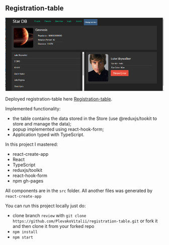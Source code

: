 ## Registration-table

![](https://github.com/PlevakoVitalii/star-wars-react-app/blob/master/readme-image.png)

Deployed registration-table here [Registration-table](https://plevakovitalii.github.io/star-wars-react-app/star-wars-react/).

Implemented functionality:

- the table contains the data stored in the Store (use @reduxjs/tookit to store and manage the data);
- popup implemented using react-hook-form;
- Application typed with TypeScript.

In this project I mastered:

- react-create-app
- React
- TypeScript
- reduxjs/toolkit
- react-hook-form
- npm gh-pages

All components are in the `src` folder. All another files was generated by `react-create-app`

You can run this project locally just do:

- clone branch `review` with `git clone https://github.com/PlevakoVitalii/registration-table.git` or fork it and then clone it from your forked repo
- `npm install`
- `npm start`
